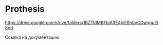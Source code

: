 # Prothesis


https://drive.google.com/drive/folders/1BZTldMBFbiARE4hjEBn0vCOwyguEl8od

Ссылка на документацию
